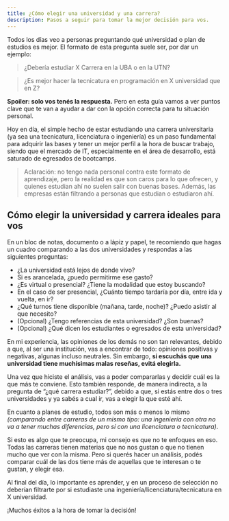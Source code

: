 ```yaml
---
title: ¿Cómo elegir una universidad y una carrera?
description: Pasos a seguir para tomar la mejor decisión para vos.
---
```


Todos los días veo a personas preguntando qué universidad o plan de estudios es mejor. El formato de esta pregunta suele ser, por dar un ejemplo:

> ¿Debería estudiar X Carrera en la UBA o en la UTN?

> ¿Es mejor hacer la tecnicatura en programación en X universidad que en Z?

**Spoiler: solo vos tenés la respuesta.** Pero en esta guía vamos a ver puntos clave que te van a ayudar a dar con la opción correcta para tu situación personal.

Hoy en día, el simple hecho de estar estudiando una carrera universitaria (ya sea una tecnicatura, licenciatura o ingeniería) es un paso fundamental para adquirir las bases y tener un mejor perfil a la hora de buscar trabajo, siendo que el mercado de IT, especialmente en el área de desarrollo, está saturado de egresados de bootcamps.

> Aclaración: no tengo nada personal contra este formato de aprendizaje, pero la realidad es que son caros para lo que ofrecen, y quienes estudian ahí no suelen salir con buenas bases. Además, las empresas están filtrando a personas que estudian o estudiaron ahí.

## Cómo elegir la universidad y carrera ideales para vos

En un bloc de notas, documento o a lápiz y papel, te recomiendo que hagas un cuadro comparando a las dos universidades y respondas a las siguientes preguntas:

- ¿La universidad está lejos de donde vivo?
- Si es arancelada, ¿puedo permitirme ese gasto?
- ¿Es virtual o presencial? ¿Tiene la modalidad que estoy buscando?
- En el caso de ser presencial, ¿Cuánto tiempo tardaría por día, entre ida y vuelta, en ir?
- ¿Qué turnos tiene disponible (mañana, tarde, noche)? ¿Puedo asistir al que necesito?
- (Opcional) ¿Tengo referencias de esta universidad? ¿Son buenas?
- (Opcional) ¿Qué dicen los estudiantes o egresados de esta universidad?

En mi experiencia, las opiniones de los demás no son tan relevantes, debido a que, al ser una institución, vas a encontrar de todo: opiniones positivas y negativas, algunas incluso neutrales. Sin embargo, **si escuchás que una universidad tiene muchísimas malas reseñas, evitá elegirla.**

Una vez que hiciste el análisis, vas a poder compararlas y decidir cuál es la que más te conviene. Esto también responde, de manera indirecta, a la pregunta de “¿qué carrera estudiar?”, debido a que, si estás entre dos o tres universidades y ya sabés a cual ir, vas a elegir la que esté ahí.

En cuanto a planes de estudio, todos son más o menos lo mismo _(comparando entre carreras de un mismo tipo: una ingeniería con otra no va a tener muchas diferencias, pero sí con una licenciatura o tecnicatura)_.

Si esto es algo que te preocupa, mi consejo es que no te enfoques en eso. Todas las carreras tienen materias que no nos gustan o que no tienen mucho que ver con la misma. Pero si querés hacer un análisis, podés comparar cuál de las dos tiene más de aquellas que te interesan o te gustan, y elegir esa.

Al final del día, lo importante es aprender, y en un proceso de selección no deberían filtrarte por si estudiaste una ingeniería/licenciatura/tecnicatura en X universidad.

¡Muchos éxitos a la hora de tomar la decisión!
